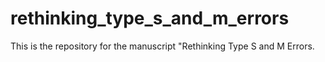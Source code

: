 # rethinking_type_s_and_m_errors

This is the repository for the manuscript "Rethinking Type S and M Errors. 
